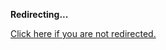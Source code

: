 <!DOCTYPE html>
<html>
<head>
<title>Redirecting...</title>
<link rel="canonical" href="https://blog.jle.im/entry/auto-as-category-applicative-arrow-intro-to-machines.html.md"/>
<meta http-equiv="content-type" content="text/html; charset=utf-8" />
<script>
(function(i,s,o,g,r,a,m){i['GoogleAnalyticsObject']=r;i[r]=i[r]||function(){
(i[r].q=i[r].q||[]).push(arguments)},i[r].l=1*new Date();a=s.createElement(o),
m=s.getElementsByTagName(o)[0];a.async=1;a.src=g;m.parentNode.insertBefore(a,m)
})(window,document,'script','//www.google-analytics.com/analytics.js','ga');
ga('create', { trackingId: 'UA-443711-8', cookieDomain: 'jle.im', redirect: 'https://blog.jle.im/entry/auto-as-category-applicative-arrow-intro-to-machines.html.md'});
ga('send', { hitType: 'pageview', hitCallback: function() { document.location.href = 'https://blog.jle.im/entry/auto-as-category-applicative-arrow-intro-to-machines.html.md'; } });
</script>
</head>
<body>
  <p><strong>Redirecting...</strong></p>
  <p><a href='https://blog.jle.im/entry/auto-as-category-applicative-arrow-intro-to-machines.html.md'>Click here if you are not redirected.</a></p>
  <script>
    setTimeout(function() { document.location.href = 'https://blog.jle.im/entry/auto-as-category-applicative-arrow-intro-to-machines.html.md'; }, 1000);
  </script>
</body>
</html>
